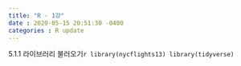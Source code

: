 ```yaml
---
title: "R - 1강"
date : 2020-05-15 20:51:30 -0400
categories : R update
---
```


5.1.1
라이브러리 불러오기
​```r
library(nycflights13)
library(tidyverse)
​```

